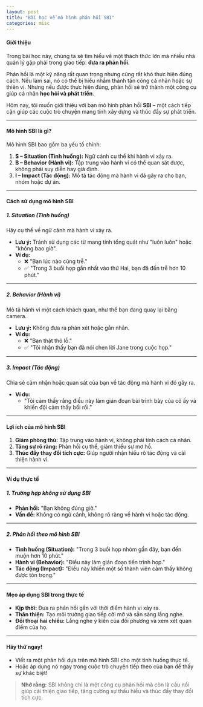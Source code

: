 ```yaml
---
layout: post
title: "Bài học về mô hình phản hồi SBI"
categories: misc
---
```


#### **Giới thiệu**

Trong bài học này, chúng ta sẽ tìm hiểu về một thách thức lớn mà nhiều nhà quản lý gặp phải trong giao tiếp: **đưa ra phản hồi**.

Phản hồi là một kỹ năng rất quan trọng nhưng cũng rất khó thực hiện đúng cách. Nếu làm sai, nó có thể bị hiểu nhầm thành tấn công cá nhân hoặc sự thiên vị. Nhưng nếu được thực hiện đúng, phản hồi sẽ trở thành một công cụ giúp cá nhân **học hỏi và phát triển**.

Hôm nay, tôi muốn giới thiệu với bạn mô hình phản hồi **SBI** – một cách tiếp cận giúp các cuộc trò chuyện mang tính xây dựng và thúc đẩy sự phát triển.

---

#### **Mô hình SBI là gì?**

Mô hình SBI bao gồm ba yếu tố chính:

1. **S – Situation (Tình huống):** Ngữ cảnh cụ thể khi hành vi xảy ra.
2. **B – Behavior (Hành vi):** Tập trung vào hành vi có thể quan sát được, không phải suy diễn hay giả định.
3. **I – Impact (Tác động):** Mô tả tác động mà hành vi đã gây ra cho bạn, nhóm hoặc dự án.

---

#### **Cách sử dụng mô hình SBI**

##### 1. **Situation (Tình huống)**

Hãy cụ thể về ngữ cảnh mà hành vi xảy ra.

- **Lưu ý:** Tránh sử dụng các từ mang tính tổng quát như "luôn luôn" hoặc "không bao giờ".
- **Ví dụ:**
  - ❌ "Bạn lúc nào cũng trễ."
  - ✅ "Trong 3 buổi họp gần nhất vào thứ Hai, bạn đã đến trễ hơn 10 phút."

---

##### 2. **Behavior (Hành vi)**

Mô tả hành vi một cách khách quan, như thể bạn đang quay lại bằng camera.

- **Lưu ý:** Không đưa ra phán xét hoặc gắn nhãn.
- **Ví dụ:**
  - ❌ "Bạn thật thô lỗ."
  - ✅ "Tôi nhận thấy bạn đã nói chen lời Jane trong cuộc họp."

---

##### 3. **Impact (Tác động)**

Chia sẻ cảm nhận hoặc quan sát của bạn về tác động mà hành vi đó gây ra.

- **Ví dụ:**
  - "Tôi cảm thấy rằng điều này làm gián đoạn bài trình bày của cô ấy và khiến đội cảm thấy bối rối."

---

#### **Lợi ích của mô hình SBI**

1. **Giảm phòng thủ:** Tập trung vào hành vi, không phải tính cách cá nhân.
2. **Tăng sự rõ ràng:** Phản hồi cụ thể, giảm thiểu sự mơ hồ.
3. **Thúc đẩy thay đổi tích cực:** Giúp người nhận hiểu rõ tác động và cải thiện hành vi.

---

#### **Ví dụ thực tế**

##### 1. **Trường hợp không sử dụng SBI**

- **Phản hồi:** "Bạn không đúng giờ."
- **Vấn đề:** Không có ngữ cảnh, không rõ ràng về hành vi hoặc tác động.

---

##### 2. **Phản hồi theo mô hình SBI**

- **Tình huống (Situation):** "Trong 3 buổi họp nhóm gần đây, bạn đến muộn hơn 10 phút."
- **Hành vi (Behavior):** "Điều này làm gián đoạn tiến trình họp."
- **Tác động (Impact):** "Điều này khiến một số thành viên cảm thấy không được tôn trọng."

---

#### **Mẹo áp dụng SBI trong thực tế**

- **Kịp thời:** Đưa ra phản hồi gần với thời điểm hành vi xảy ra.
- **Thân thiện:** Tạo môi trường giao tiếp cởi mở và sẵn sàng lắng nghe.
- **Đối thoại hai chiều:** Lắng nghe ý kiến của đối phương và xem xét quan điểm của họ.

---

#### **Hãy thử ngay!**

- Viết ra một phản hồi dựa trên mô hình SBI cho một tình huống thực tế.
- Hoặc áp dụng nó ngay trong cuộc trò chuyện tiếp theo của bạn để thấy sự khác biệt!

> **Nhớ rằng:** SBI không chỉ là một công cụ phản hồi mà còn là cầu nối giúp cải thiện giao tiếp, tăng cường sự thấu hiểu và thúc đẩy thay đổi tích cực.
